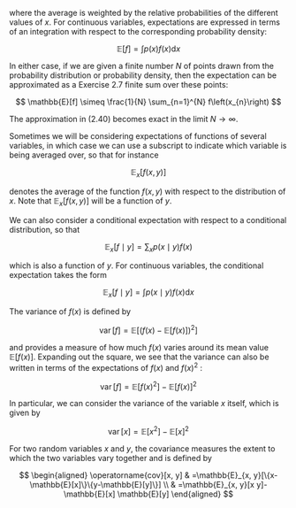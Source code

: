 where the average is weighted by the relative probabilities of the different values of $x$. For continuous variables, expectations are expressed in terms of an integration with respect to the corresponding probability density:

$$
\mathbb{E}[f]=\int p(x) f(x) \mathrm{d} x
$$

In either case, if we are given a finite number $N$ of points drawn from the probability distribution or probability density, then the expectation can be approximated as a Exercise 2.7 finite sum over these points:

$$
\mathbb{E}[f] \simeq \frac{1}{N} \sum_{n=1}^{N} f\left(x_{n}\right)
$$

The approximation in (2.40) becomes exact in the limit $N \rightarrow \infty$.

Sometimes we will be considering expectations of functions of several variables, in which case we can use a subscript to indicate which variable is being averaged over, so that for instance

$$
\mathbb{E}_{x}[f(x, y)]
$$

denotes the average of the function $f(x, y)$ with respect to the distribution of $x$. Note that $\mathbb{E}_{x}[f(x, y)]$ will be a function of $y$.

We can also consider a conditional expectation with respect to a conditional distribution, so that

$$
\mathbb{E}_{x}[f \mid y]=\sum_{x} p(x \mid y) f(x)
$$

which is also a function of $y$. For continuous variables, the conditional expectation takes the form

$$
\mathbb{E}_{x}[f \mid y]=\int p(x \mid y) f(x) \mathrm{d} x
$$

The variance of $f(x)$ is defined by

$$
\operatorname{var}[f]=\mathbb{E}\left[(f(x)-\mathbb{E}[f(x)])^{2}\right]
$$

and provides a measure of how much $f(x)$ varies around its mean value $\mathbb{E}[f(x)]$. Expanding out the square, we see that the variance can also be written in terms of the expectations of $f(x)$ and $f(x)^{2}$ :

$$
\operatorname{var}[f]=\mathbb{E}\left[f(x)^{2}\right]-\mathbb{E}[f(x)]^{2}
$$

In particular, we can consider the variance of the variable $x$ itself, which is given by

$$
\operatorname{var}[x]=\mathbb{E}\left[x^{2}\right]-\mathbb{E}[x]^{2}
$$

For two random variables $x$ and $y$, the covariance measures the extent to which the two variables vary together and is defined by

$$
\begin{aligned}
\operatorname{cov}[x, y] & =\mathbb{E}_{x, y}[\{x-\mathbb{E}[x]\}\{y-\mathbb{E}[y]\}] \\
& =\mathbb{E}_{x, y}[x y]-\mathbb{E}[x] \mathbb{E}[y]
\end{aligned}
$$